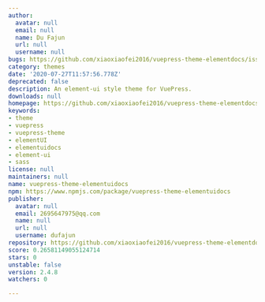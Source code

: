 ```yaml
---
author:
  avatar: null
  email: null
  name: Du Fajun
  url: null
  username: null
bugs: https://github.com/xiaoxiaofei2016/vuepress-theme-elementdocs/issues
category: themes
date: '2020-07-27T11:57:56.778Z'
deprecated: false
description: An element-ui style theme for VuePress.
downloads: null
homepage: https://github.com/xiaoxiaofei2016/vuepress-theme-elementdocs#readme
keywords:
- theme
- vuepress
- vuepress-theme
- elementUI
- elementuidocs
- element-ui
- sass
license: null
maintainers: null
name: vuepress-theme-elementuidocs
npm: https://www.npmjs.com/package/vuepress-theme-elementuidocs
publisher:
  avatar: null
  email: 2695647975@qq.com
  name: null
  url: null
  username: dufajun
repository: https://github.com/xiaoxiaofei2016/vuepress-theme-elementdocs
score: 0.26581149055124714
stars: 0
unstable: false
version: 2.4.8
watchers: 0

---
```


